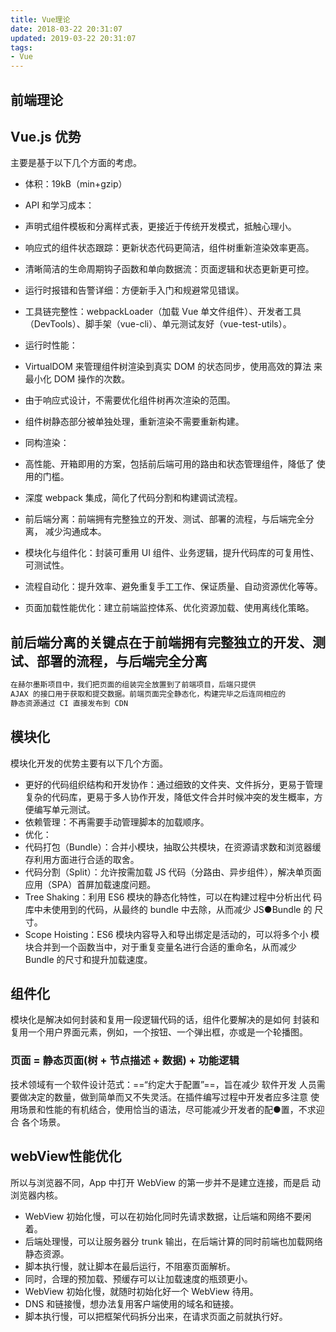 ```yaml
---
title: Vue理论
date: 2018-03-22 20:31:07
updated: 2019-03-22 20:31:07
tags:
- Vue
---
```

## 前端理论

## Vue.js 优势

主要是基于以下几个方面的考虑。

- 体积：19kB（min+gzip）
- API 和学习成本：
- 声明式组件模板和分离样式表，更接近于传统开发模式，抵触心理小。
- 响应式的组件状态跟踪：更新状态代码更简洁，组件树重新渲染效率更高。
- 清晰简洁的生命周期钩子函数和单向数据流：页面逻辑和状态更新更可控。
- 运行时报错和告警详细：方便新手入门和规避常见错误。
- 工具链完整性：webpackLoader（加载 Vue 单文件组件）、开发者工具（DevTools）、脚手架（vue-cli）、单元测试友好（vue-test-utils）。
- 运行时性能：
- VirtualDOM 来管理组件树渲染到真实 DOM 的状态同步，使用高效的算法
来最小化 DOM 操作的次数。
- 由于响应式设计，不需要优化组件树再次渲染的范围。
- 组件树静态部分被单独处理，重新渲染不需要重新构建。
- 同构渲染：
- 高性能、开箱即用的方案，包括前后端可用的路由和状态管理组件，降低了
使用的门槛。
- 深度 webpack 集成，简化了代码分割和构建调试流程。

- 前后端分离：前端拥有完整独立的开发、测试、部署的流程，与后端完全分离，
减少沟通成本。
- 模块化与组件化：封装可重用 UI 组件、业务逻辑，提升代码库的可复用性、
可测试性。
- 流程自动化：提升效率、避免重复手工工作、保证质量、自动资源优化等等。
- 页面加载性能优化：建立前端监控体系、优化资源加载、使用离线化策略。

## 前后端分离的关键点在于前端拥有完整独立的开发、测试、部署的流程，与后端完全分离

```js
在赫尔墨斯项目中，我们把页面的组装完全放置到了前端项目，后端只提供
AJAX 的接口用于获取和提交数据。前端页面完全静态化，构建完毕之后连同相应的
静态资源通过 CI 直接发布到 CDN

```

## 模块化

模块化开发的优势主要有以下几个方面。

- 更好的代码组织结构和开发协作：通过细致的文件夹、文件拆分，更易于管理
复杂的代码库，更易于多人协作开发，降低文件合并时候冲突的发生概率，方
便编写单元测试。
- 依赖管理：不再需要手动管理脚本的加载顺序。
- 优化：
- 代码打包（Bundle）：合并小模块，抽取公共模块，在资源请求数和浏览器缓
存利用方面进行合适的取舍。
- 代码分割（Split）：允许按需加载 JS 代码（分路由、异步组件），解决单页面
应用（SPA）首屏加载速度问题。
- Tree Shaking：利用 ES6 模块的静态化特性，可以在构建过程中分析出代
码库中未使用到的代码，从最终的 bundle 中去除，从而减少 JS●Bundle 的
尺寸。
- Scope Hoisting：ES6 模块内容导入和导出绑定是活动的，可以将多个小
模块合并到一个函数当中，对于重复变量名进行合适的重命名，从而减少
Bundle 的尺寸和提升加载速度。

## 组件化

模块化是解决如何封装和复用一段逻辑代码的话，组件化要解决的是如何
封装和复用一个用户界面元素，例如，一个按钮、一个弹出框，亦或是一个轮播图。

### 页面 = 静态页面(树 + 节点描述 + 数据) + 功能逻辑

技术领域有一个软件设计范式：==“约定大于配置”==，旨在减少 软件开发
人员需要做决定的数量，做到简单而又不失灵活。在插件编写过程中开发者应多注意
使用场景和性能的有机结合，使用恰当的语法，尽可能减少开发者的配●置，不求迎合
各个场景。

## webView性能优化

所以与浏览器不同，App 中打开 WebView 的第一步并不是建立连接，而是启
动浏览器内核。

- WebView 初始化慢，可以在初始化同时先请求数据，让后端和网络不要闲着。
- 后端处理慢，可以让服务器分 trunk 输出，在后端计算的同时前端也加载网络
静态资源。
- 脚本执行慢，就让脚本在最后运行，不阻塞页面解析。
- 同时，合理的预加载、预缓存可以让加载速度的瓶颈更小。
- WebView 初始化慢，就随时初始化好一个 WebView 待用。
- DNS 和链接慢，想办法复用客户端使用的域名和链接。
- 脚本执行慢，可以把框架代码拆分出来，在请求页面之前就执行好。
